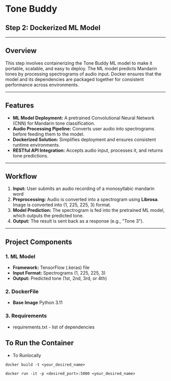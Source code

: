 # **Tone Buddy**  
## **Step 2: Dockerized ML Model**

---

## **Overview**
This step involves containerizing the Tone Buddy ML model to make it portable, scalable, and easy to deploy. The ML model predicts Mandarin tones by processing spectrograms of audio input. Docker ensures that the model and its dependencies are packaged together for consistent performance across environments.

---

## **Features**
- **ML Model Deployment:** A pretrained Convolutional Neural Network (CNN) for Mandarin tone classification.
- **Audio Processing Pipeline:** Converts user audio into spectrograms before feeding them to the model.
- **Dockerized Solution:** Simplifies deployment and ensures consistent runtime environments.
- **RESTful API Integration:** Accepts audio input, processes it, and returns tone predictions.

---

## **Workflow**
1. **Input:** User submits an audio recording of a monosyllabic mandarin word
2. **Preprocessing:** Audio is converted into a spectrogram using **Librosa**. Image is converted into (1, 225, 225, 3) format.
3. **Model Prediction:** The spectrogram is fed into the pretrained ML model, which outputs the predicted tone.
4. **Output:** The result is sent back as a response (e.g., "Tone 3").

---

## **Project Components**
### **1. ML Model**
- **Framework:** TensorFlow (.keras) file
- **Input Format:** Spectrograms (1, 225, 225, 3)
- **Output:** Predicted tone (1st, 2nd, 3rd, or 4th)


### **2. DockerFile** 
- **Base Image** Python 3.11


### **3. Requirements** 
- requirements.txt - list of dependencies


## **To Run the Container**

- To Runlocally

`` docker build -t <your_desired_name> ``

`` docker run -it -p <desired_port>:5000 <your_desired_name> ``
  



